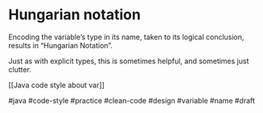# Hungarian notation

Encoding the variable’s type in its name, taken to its logical conclusion, results in “Hungarian Notation”.

Just as with explicit types, this is sometimes helpful, and sometimes just clutter.

[[Java code style about var]]

#java #code-style #practice #clean-code #design #variable #name
#draft